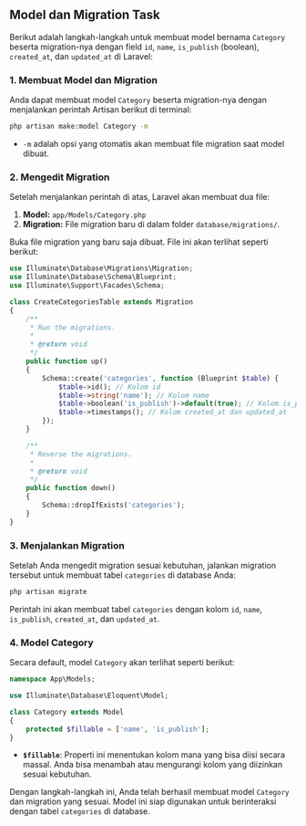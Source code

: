 ## Model dan Migration Task
Berikut adalah langkah-langkah untuk membuat model bernama `Category` beserta migration-nya dengan field `id`, `name`, `is_publish` (boolean), `created_at`, dan `updated_at` di Laravel:

### 1. **Membuat Model dan Migration**
Anda dapat membuat model `Category` beserta migration-nya dengan menjalankan perintah Artisan berikut di terminal:

```bash
php artisan make:model Category -m
```

- `-m` adalah opsi yang otomatis akan membuat file migration saat model dibuat.

### 2. **Mengedit Migration**

Setelah menjalankan perintah di atas, Laravel akan membuat dua file:

1. **Model:** `app/Models/Category.php`
2. **Migration:** File migration baru di dalam folder `database/migrations/`.

Buka file migration yang baru saja dibuat. File ini akan terlihat seperti berikut:

```php
use Illuminate\Database\Migrations\Migration;
use Illuminate\Database\Schema\Blueprint;
use Illuminate\Support\Facades\Schema;

class CreateCategoriesTable extends Migration
{
    /**
     * Run the migrations.
     *
     * @return void
     */
    public function up()
    {
        Schema::create('categories', function (Blueprint $table) {
            $table->id(); // Kolom id
            $table->string('name'); // Kolom name
            $table->boolean('is_publish')->default(true); // Kolom is_publish dengan nilai default true
            $table->timestamps(); // Kolom created_at dan updated_at
        });
    }

    /**
     * Reverse the migrations.
     *
     * @return void
     */
    public function down()
    {
        Schema::dropIfExists('categories');
    }
}
```

### 3. **Menjalankan Migration**

Setelah Anda mengedit migration sesuai kebutuhan, jalankan migration tersebut untuk membuat tabel `categories` di database Anda:

```bash
php artisan migrate
```

Perintah ini akan membuat tabel `categories` dengan kolom `id`, `name`, `is_publish`, `created_at`, dan `updated_at`.

### 4. **Model Category**

Secara default, model `Category` akan terlihat seperti berikut:

```php
namespace App\Models;

use Illuminate\Database\Eloquent\Model;

class Category extends Model
{
    protected $fillable = ['name', 'is_publish'];
}
```

- **`$fillable`**: Properti ini menentukan kolom mana yang bisa diisi secara massal. Anda bisa menambah atau mengurangi kolom yang diizinkan sesuai kebutuhan.

Dengan langkah-langkah ini, Anda telah berhasil membuat model `Category` dan migration yang sesuai. Model ini siap digunakan untuk berinteraksi dengan tabel `categories` di database.
